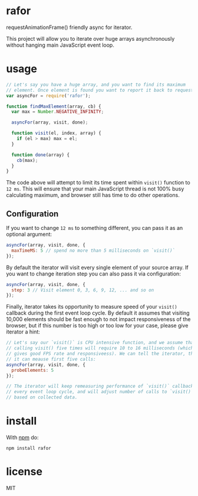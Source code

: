 # rafor

requestAnimationFrame() friendly async for iterator.

This project will allow you to iterate over huge arrays asynchronously without
hanging main JavaScript event loop.

# usage

``` js
// Let's say you have a huge array, and you want to find its maximum
// element. Once element is found you want to report it back to requestor:
var asyncFor = require('rafor');

function findMaxElement(array, cb) {
  var max = Number.NEGATIVE_INFINITY;

  asyncFor(array, visit, done);

  function visit(el, index, array) {
    if (el > max) max = el;
  }

  function done(array) {
    cb(max);
  }
}
```

The code above will attempt to limit its time spent within `visit()` function
to `12 ms`. This will ensure that your main JavaScript thread is not 100% busy
calculating maximum, and browser still has time to do other operations.

## Configuration

If you want to change `12 ms` to something different, you can pass it as an
optional argument:

``` js
asyncFor(array, visit, done, {
  maxTimeMS: 5 // spend no more than 5 milliseconds on `visit()`
});
```

By default the iterator will visit every single element of your source array.
If you want to change iteration step you can also pass it via configuration:

``` js
asyncFor(array, visit, done, {
  step: 3 // Visit element 0, 3, 6, 9, 12, ... and so on
});
```

Finally, iterator takes its opportunity to measure speed of your `visit()`
callback during the first event loop cycle. By default it assumes that visiting
10,000 elements should be fast enough to not impact responsiveness of the
browser, but if this number is too high or too low for your case, please give
iterator a hint:

``` js
// Let's say our `visit()` is CPU intensive function, and we assume that
// calling visit() five times will require 10 to 16 milliseconds (which
// gives good FPS rate and responsiveess). We can tell the iterator, that
// it can meause first five calls:
asyncFor(array, visit, done, {
  probeElements: 5
});

// The iterator will keep remeasuring performance of `visit()` callback on
// every event loop cycle, and will adjust number of calls to `visit()`
// based on collected data.
```

# install

With [npm](https://npmjs.org) do:

```
npm install rafor
```

# license

MIT
